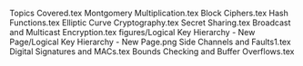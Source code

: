Topics Covered.tex
Montgomery Multiplication.tex
Block Ciphers.tex
Hash Functions.tex
Elliptic Curve Cryptography.tex
Secret Sharing.tex
Broadcast and Multicast Encryption.tex
figures/Logical Key Hierarchy - New Page/Logical Key Hierarchy - New Page.png
Side Channels and Faults1.tex
Digital Signatures and MACs.tex
Bounds Checking and Buffer Overflows.tex
